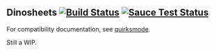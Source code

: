 ## Dinosheets [![Build Status](https://travis-ci.org/tim-evans/dinosheets.svg?branch=master)](https://travis-ci.org/tim-evans/dinosheets) [![Sauce Test Status](https://saucelabs.com/browser-matrix/timmyce.svg)](https://saucelabs.com/u/timmyce)

For compatibility documentation, see [quirksmode](http://www.quirksmode.org/dom/w3c_css.html).

Still a WIP.